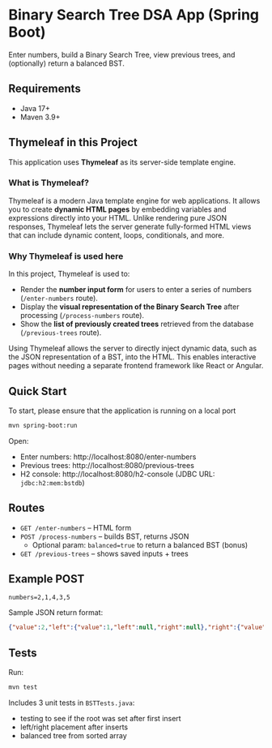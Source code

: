 # Binary Search Tree DSA App (Spring Boot)

Enter numbers, build a Binary Search Tree, view previous trees, and (optionally) return a balanced BST.

## Requirements
- Java 17+
- Maven 3.9+

## Thymeleaf in this Project

This application uses **Thymeleaf** as its server-side template engine.  

### What is Thymeleaf?

Thymeleaf is a modern Java template engine for web applications. It allows you to create **dynamic HTML pages** by embedding variables and expressions directly into your HTML. Unlike rendering pure JSON responses, Thymeleaf lets the server generate fully-formed HTML views that can include dynamic content, loops, conditionals, and more.

### Why Thymeleaf is used here

In this project, Thymeleaf is used to:

- Render the **number input form** for users to enter a series of numbers (`/enter-numbers` route).
- Display the **visual representation of the Binary Search Tree** after processing (`/process-numbers` route).
- Show the **list of previously created trees** retrieved from the database (`/previous-trees` route).

Using Thymeleaf allows the server to directly inject dynamic data, such as the JSON representation of a BST, into the HTML. This enables interactive pages without needing a separate frontend framework like React or Angular.

## Quick Start
To start, please ensure that the application is running on a local port
```bash
mvn spring-boot:run
```
Open:
- Enter numbers: http://localhost:8080/enter-numbers
- Previous trees: http://localhost:8080/previous-trees
- H2 console: http://localhost:8080/h2-console (JDBC URL: `jdbc:h2:mem:bstdb`)

## Routes
- `GET /enter-numbers` – HTML form
- `POST /process-numbers` – builds BST, returns JSON
  - Optional param: `balanced=true` to return a balanced BST (bonus)
- `GET /previous-trees` – shows saved inputs + trees

## Example POST
```
numbers=2,1,4,3,5
```

Sample JSON return format:
```json
{"value":2,"left":{"value":1,"left":null,"right":null},"right":{"value":4,"left":{"value":3,"left":null,"right":null},"right":{"value":5,"left":null,"right":null}}}
```

## Tests
Run:
```bash
mvn test
```
Includes 3 unit tests in `BSTTests.java`:
- testing to see if the root was set after first insert
- left/right placement after inserts
- balanced tree from sorted array
